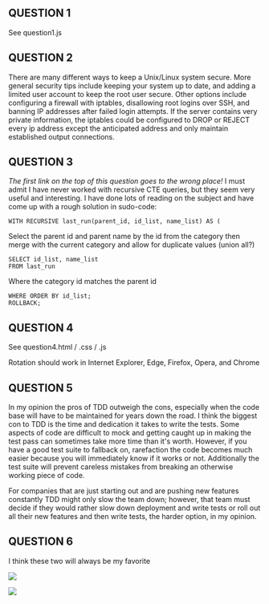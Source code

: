 ## QUESTION 1 
See question1.js


## QUESTION 2 
There are many different ways to keep a Unix/Linux system secure. More general security tips include keeping your system up to date, and adding a limited user account to keep the root user secure. Other options include configuring a firewall with iptables, disallowing root logins over SSH, and banning IP addresses after failed login attempts. If the server contains very private information, the iptables could be configured to DROP or REJECT every ip address except the anticipated address and only maintain established output connections. 

## QUESTION 3
*The first link on the top of this question goes to the wrong place!*
I must admit I have never worked with recursive CTE queries, but they seem very useful and interesting. I have done lots of reading on the subject and have come up with a rough solution in sudo-code: 

```
WITH RECURSIVE last_run(parent_id, id_list, name_list) AS (
```
Select the parent id and parent name by the id from the category then merge with the current category and allow for duplicate values (union all?)
```
SELECT id_list, name_list
FROM last_run
```
Where the category id matches the parent id
```
WHERE ORDER BY id_list;
ROLLBACK;
```

## QUESTION 4
See question4.html / .css / .js


Rotation should work in Internet Explorer, Edge, Firefox, Opera, and Chrome


## QUESTION 5
In my opinion the pros of TDD outweigh the cons, especially when the code base will have to be maintained for years down the road. I think the biggest con to TDD is the time and dedication it takes to write the tests. Some aspects of code are difficult to mock and getting caught up in making the test pass can sometimes take more time than it's worth. However, if you have a good test suite to fallback on, rarefaction the code becomes much easier because you will immediately know if it works or not. Additionally the test suite will prevent careless mistakes from breaking an otherwise working piece of code.

For companies that are just starting out and are pushing new features constantly TDD might only slow the team down; however, that team must decide if they would rather slow down deployment and write tests or roll out all their new features and then write tests, the harder option, in my opinion.

## QUESTION 6
I think these two will always be my favorite


![](https://imgs.xkcd.com/comics/wisdom_of_the_ancients.png)

![](https://imgs.xkcd.com/comics/standards.png)